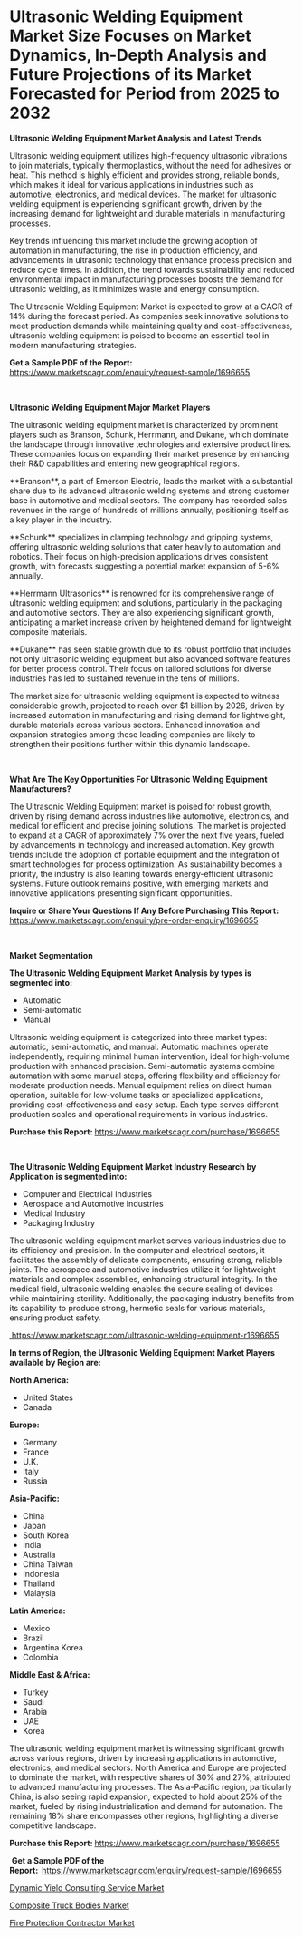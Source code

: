 <p><h1>Ultrasonic Welding Equipment Market Size Focuses on Market Dynamics, In-Depth Analysis and Future Projections of its Market Forecasted for Period from 2025 to 2032</h1></p><p><strong>Ultrasonic Welding Equipment Market Analysis and Latest Trends</strong></p>
<p><p>Ultrasonic welding equipment utilizes high-frequency ultrasonic vibrations to join materials, typically thermoplastics, without the need for adhesives or heat. This method is highly efficient and provides strong, reliable bonds, which makes it ideal for various applications in industries such as automotive, electronics, and medical devices. The market for ultrasonic welding equipment is experiencing significant growth, driven by the increasing demand for lightweight and durable materials in manufacturing processes.</p><p>Key trends influencing this market include the growing adoption of automation in manufacturing, the rise in production efficiency, and advancements in ultrasonic technology that enhance process precision and reduce cycle times. In addition, the trend towards sustainability and reduced environmental impact in manufacturing processes boosts the demand for ultrasonic welding, as it minimizes waste and energy consumption. </p><p>The Ultrasonic Welding Equipment Market is expected to grow at a CAGR of 14% during the forecast period. As companies seek innovative solutions to meet production demands while maintaining quality and cost-effectiveness, ultrasonic welding equipment is poised to become an essential tool in modern manufacturing strategies.</p></p>
<p><strong>Get a Sample PDF of the Report:&nbsp;</strong> <a href="https://www.marketscagr.com/enquiry/request-sample/1696655?utm_campaign=1869&utm_medium=2&utm_source=Github&utm_content=ia&utm_term=27032025&utm_id=ultrasonic-welding-equipment">https://www.marketscagr.com/enquiry/request-sample/1696655</a></p>
<p>&nbsp;</p>
<p><strong>Ultrasonic Welding Equipment Major Market Players</strong></p>
<p><p>The ultrasonic welding equipment market is characterized by prominent players such as Branson, Schunk, Herrmann, and Dukane, which dominate the landscape through innovative technologies and extensive product lines. These companies focus on expanding their market presence by enhancing their R&D capabilities and entering new geographical regions.</p><p>**Branson**, a part of Emerson Electric, leads the market with a substantial share due to its advanced ultrasonic welding systems and strong customer base in automotive and medical sectors. The company has recorded sales revenues in the range of hundreds of millions annually, positioning itself as a key player in the industry.</p><p>**Schunk** specializes in clamping technology and gripping systems, offering ultrasonic welding solutions that cater heavily to automation and robotics. Their focus on high-precision applications drives consistent growth, with forecasts suggesting a potential market expansion of 5-6% annually.</p><p>**Herrmann Ultrasonics** is renowned for its comprehensive range of ultrasonic welding equipment and solutions, particularly in the packaging and automotive sectors. They are also experiencing significant growth, anticipating a market increase driven by heightened demand for lightweight composite materials.</p><p>**Dukane** has seen stable growth due to its robust portfolio that includes not only ultrasonic welding equipment but also advanced software features for better process control. Their focus on tailored solutions for diverse industries has led to sustained revenue in the tens of millions.</p><p>The market size for ultrasonic welding equipment is expected to witness considerable growth, projected to reach over $1 billion by 2026, driven by increased automation in manufacturing and rising demand for lightweight, durable materials across various sectors. Enhanced innovation and expansion strategies among these leading companies are likely to strengthen their positions further within this dynamic landscape.</p></p>
<p>&nbsp;</p>
<p><strong>What Are The Key Opportunities For Ultrasonic Welding Equipment Manufacturers?</strong></p>
<p><p>The Ultrasonic Welding Equipment market is poised for robust growth, driven by rising demand across industries like automotive, electronics, and medical for efficient and precise joining solutions. The market is projected to expand at a CAGR of approximately 7% over the next five years, fueled by advancements in technology and increased automation. Key growth trends include the adoption of portable equipment and the integration of smart technologies for process optimization. As sustainability becomes a priority, the industry is also leaning towards energy-efficient ultrasonic systems. Future outlook remains positive, with emerging markets and innovative applications presenting significant opportunities.</p></p>
<p><strong>Inquire or Share Your Questions If Any Before Purchasing This Report:</strong> <a href="https://www.marketscagr.com/enquiry/pre-order-enquiry/1696655?utm_campaign=1869&utm_medium=2&utm_source=Github&utm_content=ia&utm_term=27032025&utm_id=ultrasonic-welding-equipment">https://www.marketscagr.com/enquiry/pre-order-enquiry/1696655</a></p>
<p>&nbsp;</p>
<p><strong>Market Segmentation</strong></p>
<p><strong>The Ultrasonic Welding Equipment Market Analysis by types is segmented into:</strong></p>
<p><ul><li>Automatic</li><li>Semi-automatic</li><li>Manual</li></ul></p>
<p><p>Ultrasonic welding equipment is categorized into three market types: automatic, semi-automatic, and manual. Automatic machines operate independently, requiring minimal human intervention, ideal for high-volume production with enhanced precision. Semi-automatic systems combine automation with some manual steps, offering flexibility and efficiency for moderate production needs. Manual equipment relies on direct human operation, suitable for low-volume tasks or specialized applications, providing cost-effectiveness and easy setup. Each type serves different production scales and operational requirements in various industries.</p></p>
<p><strong>Purchase this Report:&nbsp;</strong><a href="https://www.marketscagr.com/purchase/1696655?utm_campaign=1869&utm_medium=2&utm_source=Github&utm_content=ia&utm_term=27032025&utm_id=ultrasonic-welding-equipment">https://www.marketscagr.com/purchase/1696655</a></p>
<p>&nbsp;</p>
<p><strong>The Ultrasonic Welding Equipment Market Industry Research by Application is segmented into:</strong></p>
<p><ul><li>Computer and Electrical Industries</li><li>Aerospace and Automotive Industries</li><li>Medical Industry</li><li>Packaging Industry</li></ul></p>
<p><p>The ultrasonic welding equipment market serves various industries due to its efficiency and precision. In the computer and electrical sectors, it facilitates the assembly of delicate components, ensuring strong, reliable joints. The aerospace and automotive industries utilize it for lightweight materials and complex assemblies, enhancing structural integrity. In the medical field, ultrasonic welding enables the secure sealing of devices while maintaining sterility. Additionally, the packaging industry benefits from its capability to produce strong, hermetic seals for various materials, ensuring product safety.</p></p>
<p><a href="https://www.marketscagr.com/ultrasonic-welding-equipment-r1696655?utm_campaign=1869&utm_medium=2&utm_source=Github&utm_content=ia&utm_term=27032025&utm_id=ultrasonic-welding-equipment">&nbsp;https://www.marketscagr.com/ultrasonic-welding-equipment-r1696655</a></p>
<p><strong>In terms of Region, the Ultrasonic Welding Equipment Market Players available by Region are:</strong></p>
<p>
    <p> <strong> North America: </strong>
        <ul>
            <li>United States</li>
            <li>Canada</li>
        </ul>
        </p> 
    <p> <strong> Europe: </strong>
        <ul>
            <li>Germany</li>
            <li>France</li>
            <li>U.K.</li>
            <li>Italy</li>
            <li>Russia</li>
        </ul>
        </p> 
    <p> <strong> Asia-Pacific: </strong>
        <ul>
            <li>China</li>
            <li>Japan</li>
            <li>South Korea</li>
            <li>India</li>
            <li>Australia</li>
            <li>China Taiwan</li>
            <li>Indonesia</li>
            <li>Thailand</li>
            <li>Malaysia</li>
        </ul>
        </p> 
    <p> <strong> Latin America: </strong>
        <ul>
            <li>Mexico</li>
            <li>Brazil</li>
            <li>Argentina Korea</li>
            <li>Colombia</li>
        </ul>
        </p> 
    <p> <strong> Middle East & Africa: </strong>
        <ul>
            <li>Turkey</li>
            <li>Saudi</li>
            <li>Arabia</li>
            <li>UAE</li>
            <li>Korea</li>
        </ul>
    </p>
    </p>
<p><p>The ultrasonic welding equipment market is witnessing significant growth across various regions, driven by increasing applications in automotive, electronics, and medical sectors. North America and Europe are projected to dominate the market, with respective shares of 30% and 27%, attributed to advanced manufacturing processes. The Asia-Pacific region, particularly China, is also seeing rapid expansion, expected to hold about 25% of the market, fueled by rising industrialization and demand for automation. The remaining 18% share encompasses other regions, highlighting a diverse competitive landscape.</p></p>
<p><strong>Purchase this Report: </strong><a href="https://www.marketscagr.com/purchase/1696655?utm_campaign=1869&utm_medium=2&utm_source=Github&utm_content=ia&utm_term=27032025&utm_id=ultrasonic-welding-equipment">https://www.marketscagr.com/purchase/1696655</a></p>
<p>&nbsp;<strong>Get a Sample PDF of the Report:&nbsp;&nbsp;</strong><a href="https://www.marketscagr.com/enquiry/request-sample/1696655?utm_campaign=1869&utm_medium=2&utm_source=Github&utm_content=ia&utm_term=27032025&utm_id=ultrasonic-welding-equipment">https://www.marketscagr.com/enquiry/request-sample/1696655</a></p>
<p><strong></strong></p>
<p><p><a href="https://github.com/ekerswenzlb0/Market-Research-Report-List-1/blob/main/dynamic-yield-consulting-service-market.md?utm_campaign=1869&utm_medium=2&utm_source=Github&utm_content=ia&utm_term=27032025&utm_id=ultrasonic-welding-equipment">Dynamic Yield Consulting Service Market</a></p><p><a href="https://github.com/CliffMedina6/Market-Research-Report-List-7/blob/main/composite-truck-bodies-market.md?utm_campaign=1869&utm_medium=2&utm_source=Github&utm_content=ia&utm_term=27032025&utm_id=ultrasonic-welding-equipment">Composite Truck Bodies Market</a></p><p><a href="https://github.com/provorikovar/Market-Research-Report-List-7/blob/main/fire-protection-contractor-market.md?utm_campaign=1869&utm_medium=2&utm_source=Github&utm_content=ia&utm_term=27032025&utm_id=ultrasonic-welding-equipment">Fire Protection Contractor Market</a></p></p>